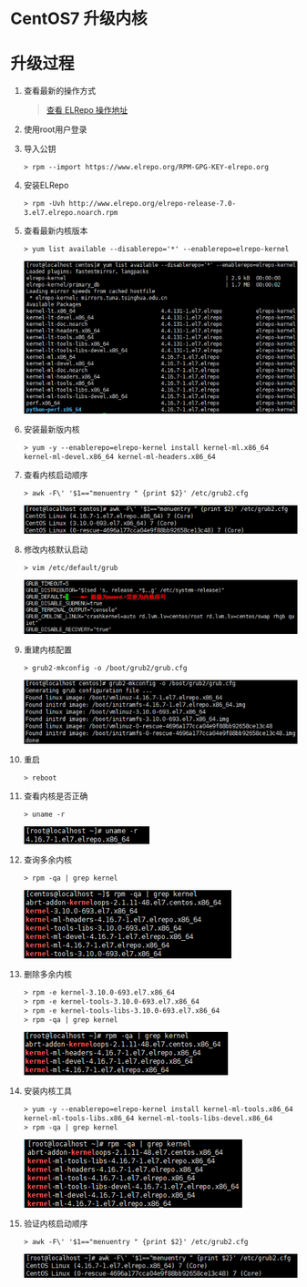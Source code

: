 # CentOS7 升级内核

# 升级过程

1.  查看最新的操作方式<br>

    > [查看 ELRepo 操作地址][elrepo操作地址]

2.  使用root用户登录<br>

3.  导入公钥<br>

    ```命令
    > rpm --import https://www.elrepo.org/RPM-GPG-KEY-elrepo.org
    ```

4.  安装ELRepo<br>

    ```命令
    > rpm -Uvh http://www.elrepo.org/elrepo-release-7.0-3.el7.elrepo.noarch.rpm
    ```

5.  查看最新内核版本<br>

    ```命令
    > yum list available --disablerepo='*' --enablerepo=elrepo-kernel
    ```

    ![第5步](images/02_5_1.png)<br>

6.  安装最新版内核<br>

    ```命令
    > yum -y --enablerepo=elrepo-kernel install kernel-ml.x86_64 kernel-ml-devel.x86_64 kernel-ml-headers.x86_64
    ```

7.  查看内核启动顺序<br>

    ```命令
    > awk -F\' '$1=="menuentry " {print $2}' /etc/grub2.cfg
    ```

    ![第7步](images/02_7_1.png)<br>

8.  修改内核默认启动<br>

    ```命令
    > vim /etc/default/grub
    ```

    ![第8步](images/02_8_1.png)<br>

9.  重建内核配置<br>

    ```命令
    > grub2-mkconfig -o /boot/grub2/grub.cfg
    ```

    ![第9步](images/02_9_1.png)<br>

10. 重启<br>

    ```命令
    > reboot
    ```

11. 查看内核是否正确<br>

    ```命令
    > uname -r
    ```

    ![第11步](images/02_11_1.png)<br>

12. 查询多余内核<br>

    ```命令
    > rpm -qa | grep kernel
    ```

    ![第12步](images/02_12_1.png)<br>

13. 删除多余内核<br>

    ```命令
    > rpm -e kernel-3.10.0-693.el7.x86_64
    > rpm -e kernel-tools-3.10.0-693.el7.x86_64
    > rpm -e kernel-tools-libs-3.10.0-693.el7.x86_64
    > rpm -qa | grep kernel
    ```

    ![第13步](images/02_13_1.png)<br>

14. 安装内核工具<br>

    ```命令
    > yum -y --enablerepo=elrepo-kernel install kernel-ml-tools.x86_64 kernel-ml-tools-libs.x86_64 kernel-ml-tools-libs-devel.x86_64
    > rpm -qa | grep kernel
    ```

    ![第14步](images/02_14_1.png)<br>

15. 验证内核启动顺序<br>

    ```命令
    > awk -F\' '$1=="menuentry " {print $2}' /etc/grub2.cfg
    ```

    ![第15步](images/02_15_1.png)<br>

[elrepo操作地址]: http://elrepo.org/tiki/tiki-index.php
